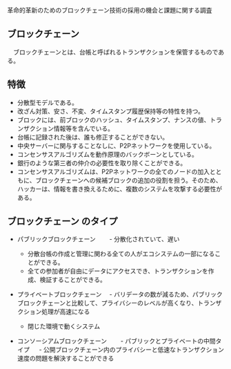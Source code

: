 革命的革新のためのブロックチェーン技術の採用の機会と課題に関する調査

## ブロックチェーン
　ブロックチェーンとは、台帳と呼ばれるトランザクションを保管するものである。
## 特徴
- 分散型モデルである。
- 改ざん対策、安さ、不変、タイムスタンプ履歴保持等の特性を持つ。
- ブロックには、前ブロックのハッシュ、タイムスタンプ、ナンスの値、トランザクション情報等を含んでいる。
- 台帳に記録された後は、誰も修正することができない。
- 中央サーバーに関与することなしに、P2Pネットワークを使用している。
- コンセンサスアルゴリズムを動作原理のバックボーンとしている。
- 銀行のような第三者の仲介の必要性を取り除くことができる。
- コンセンサスアルゴリズムは、P2Pネットワークの全てのノードの加入とともに、ブロックチェーンへの候補ブロックの追加の役割を担う。そのため、ハッカーは、情報を書き換えるために、複数のシステムを攻撃する必要性がある。

## ブロックチェーン のタイプ
- パブリックブロックチェーン
　　- 分散化されていて、遅い
   - 分散台帳の作成と管理に関わる全ての人がエコシステムの一部になることができる。
   - 全ての参加者が自由にデータにアクセスでき、トランザクションを作成、検証することができる。

- プライベートブロックチェーン 
　- バリデータの数が減るため、パブリックブロックチェーンと比較して、プライバシーのレベルが高くなり、トランザクション処理が高速になる
  - 閉じた環境で動くシステム

- コンソーシアムブロックチェーン 
　　- パブリックとプライベートの中間タイプ
　 - 公開ブロックチェーン内のプライバシーと低速なトランザクション速度の問題を解決することができる
